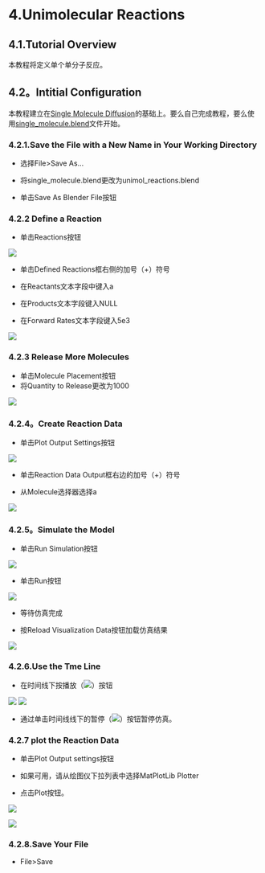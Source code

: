 # 4.Unimolecular Reactions

## 4.1.Tutorial Overview

本教程将定义单个单分子反应。

## 4.2。Intitial Configuration

本教程建立在[Single Molecule Diffusion](http://mcell.org/tutorials/single_molecule_diffusion.html#single-molecule-diffusion)的基础上。要么自己完成教程，要么使用[single_molecule.blend](http://mcell.org/tutorials/blends/single_molecule.blend)文件开始。

### 4.2.1.Save the File with a New Name in Your Working Directory

*   选择File>Save As...

*   将single_molecule.blend更改为unimol_reactions.blend

*   单击Save As Blender File按钮

### 4.2.2 Define a Reaction

*   单击Reactions按钮

![](https://github.com/BlenderCN/blenderTutorial/blob/master/mDrivEngine/MCellAndCellBlender/reactions_button.png?raw=true)

*   单击Defined Reactions框右侧的加号（+）符号

*   在Reactants文本字段中键入a

*   在Products文本字段键入NULL

*   在Forward Rates文本字段键入5e3

![](https://github.com/BlenderCN/blenderTutorial/blob/master/mDrivEngine/MCellAndCellBlender/define_reactions1.png?raw=true)

### 4.2.3 Release More Molecules

*   单击Molecule Placement按钮
*   将Quantity to Release更改为1000

![](https://github.com/BlenderCN/blenderTutorial/blob/master/mDrivEngine/MCellAndCellBlender/release_1000.png?raw=true)

### 4.2.4。Create Reaction Data

*   单击Plot Output Settings按钮

![](https://github.com/BlenderCN/blenderTutorial/blob/master/mDrivEngine/MCellAndCellBlender/plot_button.png?raw=true)

*   单击Reaction Data Output框右边的加号（+）符号

*   从Molecule选择器选择a

![](https://github.com/BlenderCN/blenderTutorial/blob/master/mDrivEngine/MCellAndCellBlender/plot1.png?raw=true)

### 4.2.5。Simulate the Model

*   单击Run Simulation按钮

![](https://github.com/BlenderCN/blenderTutorial/blob/master/mDrivEngine/MCellAndCellBlender/run_sim_button.png?raw=true)

*   单击Run按钮

![](https://github.com/BlenderCN/blenderTutorial/blob/master/mDrivEngine/MCellAndCellBlender/run_sim.png?raw=true)

*   等待仿真完成

*   按Reload Visualization Data按钮加载仿真结果

![](https://github.com/BlenderCN/blenderTutorial/blob/master/mDrivEngine/MCellAndCellBlender/reload_viz_data.png?raw=true)

### 4.2.6.Use the Tme Line

*   在时间线下按播放（![](https://github.com/BlenderCN/blenderTutorial/blob/master/mDrivEngine/MCellAndCellBlender/play.png?raw=true)）按钮

![](https://github.com/BlenderCN/blenderTutorial/blob/master/mDrivEngine/MCellAndCellBlender/150_iters.png?raw=true)
![](https://github.com/BlenderCN/blenderTutorial/blob/master/mDrivEngine/MCellAndCellBlender/750_iters.png?raw=true)

*   通过单击时间线线下的暂停（![](https://github.com/BlenderCN/blenderTutorial/blob/master/mDrivEngine/MCellAndCellBlender/pause.png?raw=true)）按钮暂停仿真。

### 4.2.7 plot the Reaction Data

*   单击Plot Output settings按钮

*   如果可用，请从绘图仪下拉列表中选择MatPlotLib Plotter

*   点击Plot按钮。

![](https://github.com/BlenderCN/blenderTutorial/blob/master/mDrivEngine/MCellAndCellBlender/plot2.png?raw=true)

![](https://github.com/BlenderCN/blenderTutorial/blob/master/mDrivEngine/MCellAndCellBlender/plot3.png?raw=true)

### 4.2.8.Save Your File

* File>Save

